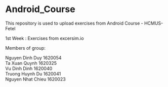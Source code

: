 # Android_Course
This repository is used to upload exercises from Android Course - HCMUS-Fetel  
  
  
1st Week : Exercises from excersim.io  

Members of group:  
  
Nguyen Dinh Duy       1620054  
Ta Xuan Quynh         1620325  
Vu Dinh Dinh          1620040  
Truong Huynh Du       1620041  
Nguyen Nhat Chieu     1620023  
